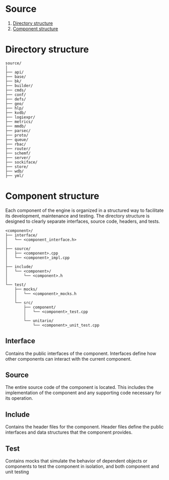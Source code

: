 # Source

1. [Directory structure](#directory-structure)
2. [Component structure](#component-structure)

# Directory structure

```plaintext
source/
│
├── api/
├── base/
├── bk/
├── builder/
├── cmds/
├── conf/
├── defs/
├── geo/
├── hlp/
├── kvdb/
├── logiexpr/
├── metrics/
├── mmdb/
├── parsec/
├── proto/
├── queue/
├── rbac/
├── router/
├── schemf/
├── server/
├── sockiface/
├── store/
├── wdb/
├── yml/
```

# Component structure

Each component of the engine is organized in a structured way to facilitate its development, maintenance and testing. The directory structure is designed to clearly separate interfaces, source code, headers, and tests.

```plaintext
<component>/
├── interface/
│   └── <component_interface.h>
│
├── source/
│   ├── <component>.cpp
│   └── <component>_impl.cpp
│
├── include/
│   └── <component>/
│       └── <component>.h
│
└── test/
    ├── mocks/
    │   └── <component>_mocks.h 
    │
    └── src/
        ├── component/
        │   └── <component>_test.cpp
        │
        └── unitario/
            └── <component>_unit_test.cpp
```

## Interface
Contains the public interfaces of the component. Interfaces define how other components can interact with the current component.

## Source
The entire source code of the component is located. This includes the implementation of the component and any supporting code necessary for its operation.

## Include
Contains the header files for the component. Header files define the public interfaces and data structures that the component provides.

## Test

Contains mocks that simulate the behavior of dependent objects or components to test the component in isolation, and both component and unit testing